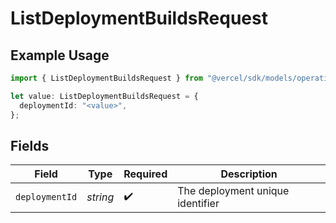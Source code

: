 # ListDeploymentBuildsRequest

## Example Usage

```typescript
import { ListDeploymentBuildsRequest } from "@vercel/sdk/models/operations";

let value: ListDeploymentBuildsRequest = {
  deploymentId: "<value>",
};
```

## Fields

| Field                            | Type                             | Required                         | Description                      |
| -------------------------------- | -------------------------------- | -------------------------------- | -------------------------------- |
| `deploymentId`                   | *string*                         | :heavy_check_mark:               | The deployment unique identifier |